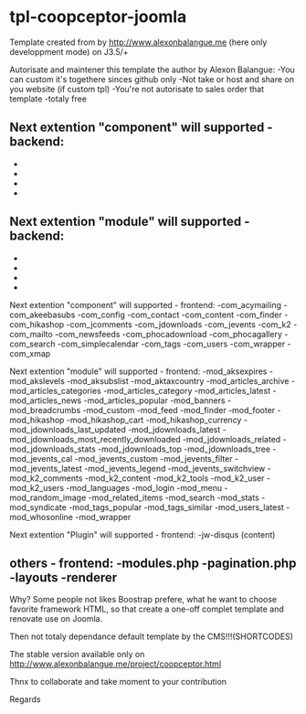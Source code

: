# tpl-coopceptor-joomla
Template created from by http://www.alexonbalangue.me (here only developpment mode) on J3.5/+


Autorisate and maintener this template the author by Alexon Balangue:
-You can custom it's togethere sinces github only
-Not take or host and share on you website (if custom tpl)
-You're not autorisate to sales order that template
-totaly free


Next extention "component" will supported - backend:
-
-
-
-
-

Next extention "module" will supported - backend:
-
-
-
-
-



Next extention "component" will supported - frontend:
-com_acymailing
-com_akeebasubs
-com_config
-com_contact
-com_content
-com_finder
-com_hikashop
-com_jcomments
-com_jdownloads
-com_jevents
-com_k2
-com_mailto
-com_newsfeeds
-com_phocadownload
-com_phocagallery
-com_search
-com_simplecalendar
-com_tags
-com_users
-com_wrapper
-com_xmap


Next extention "module" will supported - frontend:
-mod_aksexpires
-mod_akslevels
-mod_aksubslist
-mod_aktaxcountry
-mod_articles_archive
-mod_articles_categories
-mod_articles_category
-mod_articles_latest
-mod_articles_news
-mod_articles_popular
-mod_banners
-mod_breadcrumbs
-mod_custom
-mod_feed
-mod_finder
-mod_footer
-mod_hikashop
-mod_hikashop_cart
-mod_hikashop_currency
-mod_jdownloads_last_updated
-mod_jdownloads_latest
-mod_jdownloads_most_recently_downloaded
-mod_jdownloads_related
-mod_jdownloads_stats
-mod_jdownloads_top
-mod_jdownloads_tree
-mod_jevents_cal
-mod_jevents_custom
-mod_jevents_filter
-mod_jevents_latest
-mod_jevents_legend
-mod_jevents_switchview
-mod_k2_comments
-mod_k2_content
-mod_k2_tools
-mod_k2_user
-mod_k2_users
-mod_languages
-mod_login
-mod_menu
-mod_random_image
-mod_related_items
-mod_search
-mod_stats
-mod_syndicate
-mod_tags_popular
-mod_tags_similar
-mod_users_latest
-mod_whosonline
-mod_wrapper




Next extention "Plugin" will supported - frontend:
-jw-disqus (content)






others - frontend:
-modules.php
-pagination.php
-layouts
-renderer
-



Why?
Some people not likes Boostrap prefere, what he want to choose favorite framework HTML, so that create a one-off complet template and renovate use on Joomla.

Then not totaly dependance default template by the CMS!!!(SHORTCODES)


The stable version available only on http://www.alexonbalangue.me/project/coopceptor.html


Thnx to collaborate and take moment to your contribution

Regards

